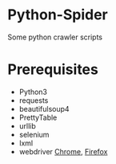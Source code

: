 # Python-Spider
Some python crawler scripts

# Prerequisites
- Python3
- requests
- beautifulsoup4
- PrettyTable
- urllib
- selenium
- lxml
- webdriver [Chrome](http://chromedriver.chromium.org/downloads), [Firefox](https://github.com/mozilla/geckodriver/releases/)
